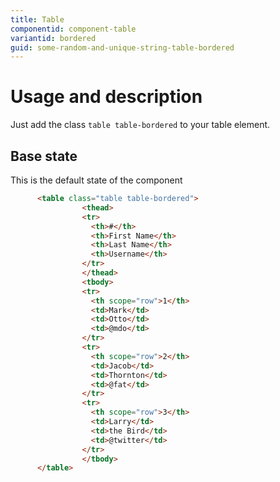 ```yaml
---
title: Table
componentid: component-table
variantid: bordered
guid: some-random-and-unique-string-table-bordered
---
```

# Usage and description
Just add the class `table table-bordered` to your table element.

## Base state
This is the default state of the component
```html
      <table class="table table-bordered">
                <thead>
                <tr>
                  <th>#</th>
                  <th>First Name</th>
                  <th>Last Name</th>
                  <th>Username</th>
                </tr>
                </thead>
                <tbody>
                <tr>
                  <th scope="row">1</th>
                  <td>Mark</td>
                  <td>Otto</td>
                  <td>@mdo</td>
                </tr>
                <tr>
                  <th scope="row">2</th>
                  <td>Jacob</td>
                  <td>Thornton</td>
                  <td>@fat</td>
                </tr>
                <tr>
                  <th scope="row">3</th>
                  <td>Larry</td>
                  <td>the Bird</td>
                  <td>@twitter</td>
                </tr>
                </tbody>
      </table>
```
